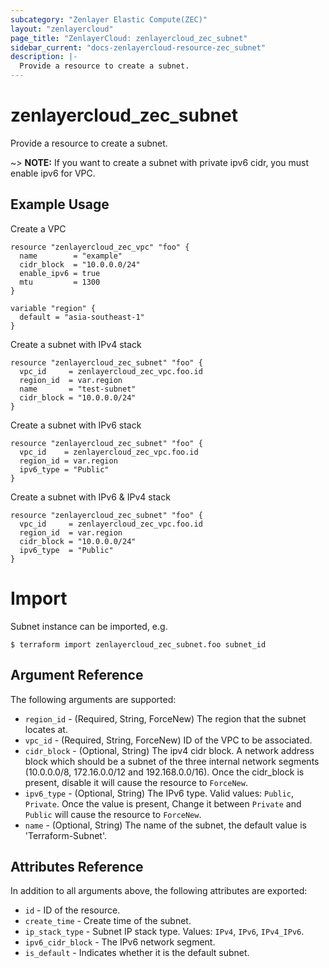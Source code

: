 ```yaml
---
subcategory: "Zenlayer Elastic Compute(ZEC)"
layout: "zenlayercloud"
page_title: "ZenlayerCloud: zenlayercloud_zec_subnet"
sidebar_current: "docs-zenlayercloud-resource-zec_subnet"
description: |-
  Provide a resource to create a subnet.
---
```


# zenlayercloud_zec_subnet

Provide a resource to create a subnet.

~> **NOTE:** If you want to create a subnet with private ipv6 cidr, you must enable ipv6 for VPC.

## Example Usage

Create a VPC

```hcl
resource "zenlayercloud_zec_vpc" "foo" {
  name        = "example"
  cidr_block  = "10.0.0.0/24"
  enable_ipv6 = true
  mtu         = 1300
}

variable "region" {
  default = "asia-southeast-1"
}
```

Create a subnet with IPv4 stack

```hcl
resource "zenlayercloud_zec_subnet" "foo" {
  vpc_id     = zenlayercloud_zec_vpc.foo.id
  region_id  = var.region
  name       = "test-subnet"
  cidr_block = "10.0.0.0/24"
}
```

Create a subnet with IPv6 stack

```hcl
resource "zenlayercloud_zec_subnet" "foo" {
  vpc_id    = zenlayercloud_zec_vpc.foo.id
  region_id = var.region
  ipv6_type = "Public"
}
```

Create a subnet with IPv6 & IPv4 stack

```hcl
resource "zenlayercloud_zec_subnet" "foo" {
  vpc_id     = zenlayercloud_zec_vpc.foo.id
  region_id  = var.region
  cidr_block = "10.0.0.0/24"
  ipv6_type  = "Public"
}
```

# Import

Subnet instance can be imported, e.g.

```hcl
$ terraform import zenlayercloud_zec_subnet.foo subnet_id
```

## Argument Reference

The following arguments are supported:

* `region_id` - (Required, String, ForceNew) The region that the subnet locates at.
* `vpc_id` - (Required, String, ForceNew) ID of the VPC to be associated.
* `cidr_block` - (Optional, String) The ipv4 cidr block. A network address block which should be a subnet of the three internal network segments (10.0.0.0/8, 172.16.0.0/12 and 192.168.0.0/16). Once the cidr_block is present, disable it will cause the resource to `ForceNew`.
* `ipv6_type` - (Optional, String) The IPv6 type. Valid values: `Public`, `Private`. Once the value is present, Change it between `Private` and `Public` will cause the resource to `ForceNew`.
* `name` - (Optional, String) The name of the subnet, the default value is 'Terraform-Subnet'.

## Attributes Reference

In addition to all arguments above, the following attributes are exported:

* `id` - ID of the resource.
* `create_time` - Create time of the subnet.
* `ip_stack_type` - Subnet IP stack type. Values: `IPv4`, `IPv6`, `IPv4_IPv6`.
* `ipv6_cidr_block` - The IPv6 network segment.
* `is_default` - Indicates whether it is the default subnet.


